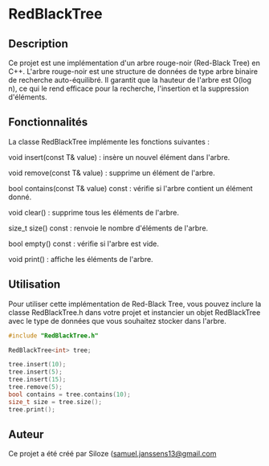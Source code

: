 # RedBlackTree

## **Description**
Ce projet est une implémentation d'un arbre rouge-noir (Red-Black Tree) en C++. L'arbre rouge-noir est une structure de données de type arbre binaire de recherche auto-équilibré. Il garantit que la hauteur de l'arbre est O(log n), ce qui le rend efficace pour la recherche, l'insertion et la suppression d'éléments.

## **Fonctionnalités**
La classe RedBlackTree implémente les fonctions suivantes :

void insert(const T& value) : insère un nouvel élément dans l'arbre.

void remove(const T& value) : supprime un élément de l'arbre.

bool contains(const T& value) const : vérifie si l'arbre contient un élément donné.

void clear() : supprime tous les éléments de l'arbre.

size_t size() const : renvoie le nombre d'éléments de l'arbre.

bool empty() const : vérifie si l'arbre est vide.

void print() : affiche les éléments de l'arbre.

## **Utilisation**
Pour utiliser cette implémentation de Red-Black Tree, vous pouvez inclure la classe RedBlackTree.h dans votre projet et instancier un objet RedBlackTree<T> avec le type de données que vous souhaitez stocker dans l'arbre.
```C++
#include "RedBlackTree.h"

RedBlackTree<int> tree;

tree.insert(10);
tree.insert(5);
tree.insert(15);
tree.remove(5);
bool contains = tree.contains(10);
size_t size = tree.size();
tree.print();
```
## **Auteur**
Ce projet a été créé par Siloze (samuel.janssens13@gmail.com

